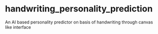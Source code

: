 # handwriting_personality_prediction
An AI based personality predictor on basis of handwriting through canvas like interface
